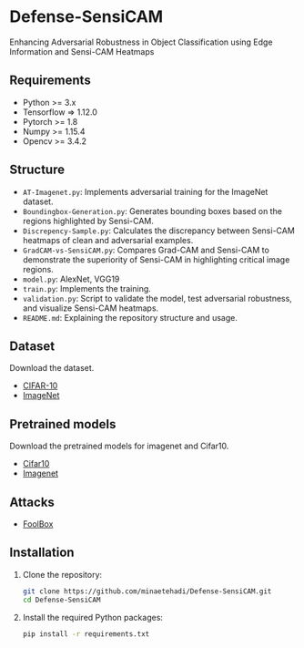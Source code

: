 # Defense-SensiCAM
Enhancing Adversarial Robustness in Object Classification using Edge Information and Sensi-CAM Heatmaps
## Requirements
- Python >= 3.x
- Tensorflow => 1.12.0
- Pytorch >= 1.8
- Numpy >= 1.15.4
- Opencv >= 3.4.2
## Structure
- `AT-Imagenet.py`: Implements adversarial training for the ImageNet dataset.
- `Boundingbox-Generation.py`: Generates bounding boxes based on the regions highlighted by Sensi-CAM.
- `Discrepency-Sample.py`: Calculates the discrepancy between Sensi-CAM heatmaps of clean and adversarial examples.
- `GradCAM-vs-SensiCAM.py`: Compares Grad-CAM and Sensi-CAM to demonstrate the superiority of Sensi-CAM in highlighting critical image regions.
- `model.py`:  AlexNet, VGG19
- `train.py`: Implements the training.
- `validation.py`: Script to validate the model, test adversarial robustness, and visualize Sensi-CAM heatmaps.
- `README.md`: Explaining the repository structure and usage.
## Dataset
Download the dataset.
- [CIFAR-10](http://www.cs.toronto.edu/~kriz/cifar-10-python.tar.gz)
- [ImageNet](https://image-net.org/download)

## Pretrained models
Download the pretrained models for imagenet and Cifar10.
- [Cifar10](https://github.com/MadryLab/cifar10_challenge/tree/master)
- [Imagenet](https://github.com/MadryLab/robustness/tree/master/robustness/imagenet_models)

## Attacks
- [FoolBox](https://github.com/bethgelab/foolbox)
 ## Installation
1. Clone the repository:
    ```bash
    git clone https://github.com/minaetehadi/Defense-SensiCAM.git
    cd Defense-SensiCAM
    ```
2. Install the required Python packages:
    ```bash
    pip install -r requirements.txt
    ```

    

